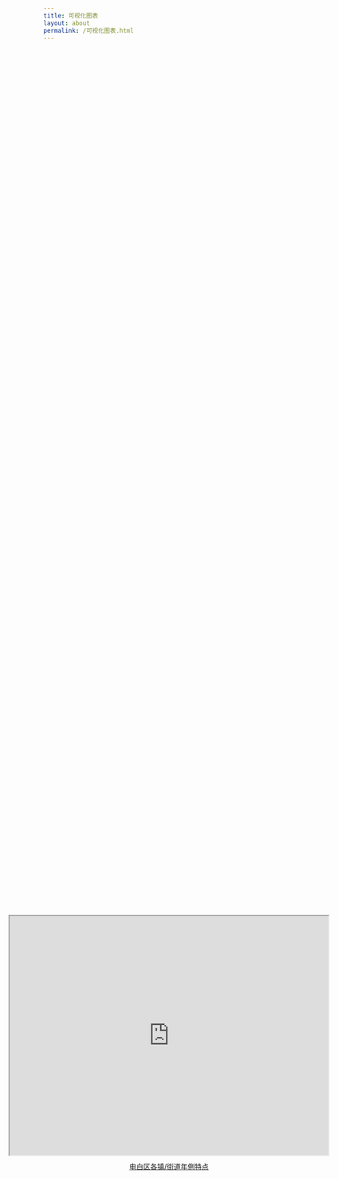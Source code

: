 ```yaml
---
title: 可视化图表
layout: about
permalink: /可视化图表.html
---
```


<div style="display: flex; flex-direction: column; align-items: center; justify-content: center; height: 100vh;">
  <iframe src="https://www.google.com/maps/d/embed?mid=1mP5OR8YBhOpr3cSWoeiEZroh3FU-eCw&ehbc=2E312F&noprof=1" width="640" height="480"></iframe>
  <p style="margin-top: 10px; text-align: center;">
    <a href="https://www.google.com/maps/d/edit?mid=1mP5OR8YBhOpr3cSWoeiEZroh3FU-eCw&usp=sharing" target="_blank">电白区各镇/街道年例特点</a>
  </p>
</div>
<div style="text-align: left;">
以上“电白区各镇/街道年例特点”地图加入了电白区每个镇/街道的年例图片，并且详细描述了各个镇的年例特点。
</div>
<div style="text-align: left;">
The map of “Nianli features in each town/subdistrict of Dianbai District” has incorporated the Nianli pictures of each town/subdistrict in Dianbai District and also provides a detailed description of the Nianli features of each town.
</div>

<div style="display: flex; flex-direction: column; align-items: center; justify-content: center; height: 100vh;">
  <iframe src="https://www.google.com/maps/d/embed?mid=1VN6HVRbS-IvO0_5LiwT1AFiFOpDpL0U&ehbc=2E312F&noprof=1" width="640" height="480"></iframe>
  <p style="margin-top: 10px; text-align: center;">
    <a href="https://www.google.com/maps/d/edit?mid=1VN6HVRbS-IvO0_5LiwT1AFiFOpDpL0U&usp=sharing" target="_blank">电白年例中“走公”区域分布</a>
  </p>
</div>
<div style="text-align: left;">
以上“电白年例中“走公”区域分布”地图可以看出，电白的南部的镇/街道有这种活动，表明南部的年例更加有活跃热闹。
</div>
<div style="text-align: left;">
The map of the "distribution of 'Zou Gong' areas in the Nianli of Dianbai" shows that the towns and subdistricts in the southern part of Dianbai have this activity, indicating that the Nianli in the southern region is more active and lively.
</div>

<div style="display: flex; flex-direction: column; align-items: center; justify-content: center; height: 100vh;">
  <iframe src="https://www.google.com/maps/d/embed?mid=19TmGoyzG_2pUlnaMbJ--gXk633KRTVU&ehbc=2E312F&noprof=1" width="640" height="480"></iframe>
  <p style="margin-top: 10px; text-align: center;">
    <a href="https://www.google.com/maps/d/edit?mid=19TmGoyzG_2pUlnaMbJ--gXk633KRTVU&usp=sharing" target="_blank">电白年例中“抢炮头”区域分布</a>
  </p>
</div>
<div style="text-align: left;">
以上“电白年例中“抢炮头”区域分布”地图可以看出，电白西南部的镇有这种活动，表明西南部的镇当地人民对此文化的尊重和传承。
</div>
<div style="text-align: left;">
The map of the "distribution of 'Qiang Paotou' areas in the Nianli of Dianbai" shows that the towns in the southwestern part of Dianbai have this activity, indicating that the local people in these towns respect and carry on this culture.
</div>

<div style="display: flex; flex-direction: column; align-items: center; justify-content: center; height: 100vh;">
  <iframe src="https://www.google.com/maps/d/embed?mid=1OfM1TpwxW049DOsQ8hywhsfqvTAA-tI&ehbc=2E312F&noprof=1" width="640" height="480"></iframe>
  <p style="margin-top: 10px; text-align: center;">
    <a href="https://www.google.com/maps/d/edit?mid=1OfM1TpwxW049DOsQ8hywhsfqvTAA-tI&usp=sharing" target="_blank">电白年例“摆桌面”区域分布</a>
  </p>
</div>
<div style="text-align: left;">
以上“电白年例“摆桌面”区域分布”地图可以看出，电白西部的镇有这种活动，表明电白西部的镇对于集体供奉信仰的重视。
</div>
<div style="text-align: left;">
The map of the "distribution of 'Bai Zhuomian' areas in the Nianli of Dianbai" shows that the towns in the western part of Dianbai have this activity, indicating that the towns in the western part of Dianbai place great emphasis on the collective worship and belief.
</div>
### 总结
<div style="text-align: left;">
年例是粤西的非物质文化遗产，但是年例是以村为单位的，所以自然会存在大同小异的活动。从以上的年例习俗特点可以看出，一些活动是集中于某一处，可以看出年例在不同镇之间也是会有交流的。。还有从“电白区各镇/街道年例特点”的地图可以看出，电白的一些镇积极融入外来文化，比如潮汕英歌舞，湛江飘色等，说明年例这个活动能存在这么久，还是得益于它取其精华的原因。
</div>
<div style="text-align: left;">
The Nianli is an intangible cultural heritage of Western Guangdong. However, as it is based on villages, it is natural that there are similarities and differences in the activities. From the characteristics of the Nianli customs mentioned above, it can be seen that some activities are concentrated in certain areas. This shows that there is also interaction between different towns during the Nianli. Moreover, the map of the "Nianli features in each town/subdistrict of Dianbai District" shows that some towns in Dianbai actively integrate external cultures, such as the Chaoshan Yingge Dance and Zhanjiang Piaose. This indicates that the reason why the Nianli has been able to exist for so long is due to its ability to absorb the essence of different cultures.
</div>
